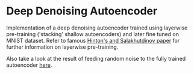 # Deep Denoising Autoencoder

Implementation of a deep denoising autoencoder trained using layerwise pre-training ('stacking' shallow autoencoders) and later fine tuned on MNIST dataset.
Refer to famous [Hinton's and Salakhutdinov paper](https://www.cs.toronto.edu/~hinton/science.pdf) for further information on layerwise pre-training.

Also take a look at the result of feeding random noise to the fully trained autoencoder [here](https://www.youtube.com/watch?v=t71LM5_KzPE).
